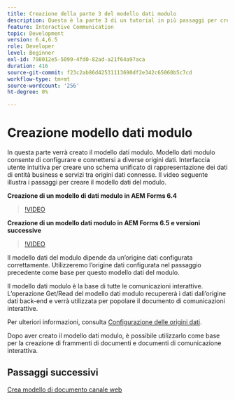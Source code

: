 ```yaml
---
title: Creazione della parte 3 del modello dati modulo
description: Questa è la parte 3 di un tutorial in più passaggi per creare il tuo primo documento di comunicazione interattiva. In questa parte verrà creato il modello dati modulo. Il modello dati modulo consente di configurare e connettersi a diverse origini dati.Fornisce un'interfaccia utente intuitiva per creare uno schema di rappresentazione dei dati unificato di entità e servizi aziendali tra origini dati connesse.Il video seguente illustra i passaggi per creare il modello dati modulo.
feature: Interactive Communication
topic: Development
version: 6.4,6.5
role: Developer
level: Beginner
exl-id: 798012e5-5099-4fd0-82ad-a21f64a97aca
duration: 416
source-git-commit: f23c2ab86d42531113690df2e342c65060b5c7cd
workflow-type: tm+mt
source-wordcount: '256'
ht-degree: 0%

---
```


# Creazione modello dati modulo

In questa parte verrà creato il modello dati modulo. Modello dati modulo consente di configurare e connettersi a diverse origini dati. Interfaccia utente intuitiva per creare uno schema unificato di rappresentazione dei dati di entità business e servizi tra origini dati connesse. Il video seguente illustra i passaggi per creare il modello dati del modulo.

**Creazione di un modello di dati modulo in AEM Forms 6.4**

>[!VIDEO](https://video.tv.adobe.com/v/27763?quality=12&learn=on)

**Creazione di un modello dati modulo in AEM Forms 6.5 e versioni successive**

>[!VIDEO](https://video.tv.adobe.com/v/27765?quality=12&learn=on)

Il modello dati del modulo dipende da un’origine dati configurata correttamente. Utilizzeremo l’origine dati configurata nel passaggio precedente come base per questo modello dati del modulo.

Il modello dati modulo è la base di tutte le comunicazioni interattive. L’operazione Get/Read del modello dati modulo recupererà i dati dall’origine dati back-end e verrà utilizzata per popolare il documento di comunicazioni interattive.

Per ulteriori informazioni, consulta [Configurazione delle origini dati](parttwo.md).

Dopo aver creato il modello dati modulo, è possibile utilizzarlo come base per la creazione di frammenti di documenti e documenti di comunicazione interattiva.

## Passaggi successivi

[Crea modello di documento canale web](./partfour.md)


